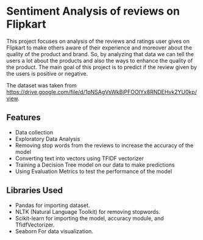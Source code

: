 # Sentiment Analysis of reviews on Flipkart
This project focuses on analysis of the reviews and ratings user gives on Flipkart to make others aware of their experience and moreover about the quality of the product and brand. So, by analyzing that data we can tell the users a lot about the products and also the ways to enhance the quality of the product. The main goal of this project is to predict if the review given by the users is positive or negative. 

The dataset was taken from https://drive.google.com/file/d/1pNSAgVsWkBjPFOOIYx8RNDEHvk2YU0kp/view.

## Features
- Data collection
- Exploratory Data Analysis
- Removing stop words from the reviews to increase the accuracy of the model
- Converting text into vectors using TFIDF vectorizer
- Training a Decision Tree model on our data to make predictions
- Using Evaluation Metrics to test the performance of the model

## Libraries Used
- Pandas for importing dataset.
- NLTK (Natural Language Toolkit) for removing stopwords.
- Scikit-learn for importing the model, accuracy module, and TfidfVectorizer.
- Seaborn For data visualization.
